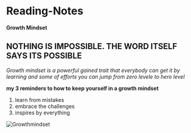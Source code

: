 # Reading-Notes
**Growth Mindset**
## NOTHING IS IMPOSSIBLE. THE WORD ITSELF SAYS ITS POSSIBLE
*Growth mindset is a powerful gained trait that everybody can get it by learning and some of efforts you can jump from zero levele to hero level*

**my 3  reminders to  how to keep yourself in a growth mindset** 
1. learn from mistakes
2. embrace the challenges
3. inspires by everything

![Growthmindset](https://miro.medium.com/max/1200/1*TtlqcGNhwGaF0mOfsQJrOg.jpeg)
